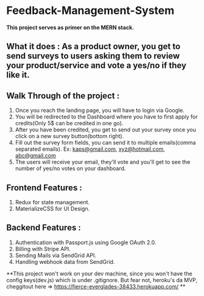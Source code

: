 # Feedback-Management-System

**This project serves as primer on the MERN stack.**

## What it does : As a product owner, you get to send surveys to users asking them to review your product/service and vote a yes/no if they like it.

## Walk Through of the project :

1. Once you reach the landing page, you will have to login via Google.
2. You will be redirected to the Dashboard where you have to first apply for credits(Only 5$ can be credited in one go).
3. After you have been credited, you get to send out your survey once you click on a new survey button(bottom right).
4. Fill out the survey form fields, you can send it to multiple emails(comma separated emails). Ex: kaps@gmail.com, xyz@hotmail.com, abc@gmail.com
5. The users will receive your email, they'll vote and you'll get to see the number of yes/no votes on your dashboard. 

## Frontend Features :

1. Redux for state management.
2. MaterializeCSS for UI Design.

## Backend Features : 

1. Authentication with Passport.js using Google OAuth 2.0.
2. Billing with Stripe API.
3. Sending Mails via SendGrid API.
4. Handling webhook data from SendGrid.

**This project won't work on your dev machine, since you won't have the config keys(dev.js) which is under .gitignore. 
But fear not, heroku's da MVP, cheggitout here => https://fierce-everglades-38433.herokuapp.com/ **
